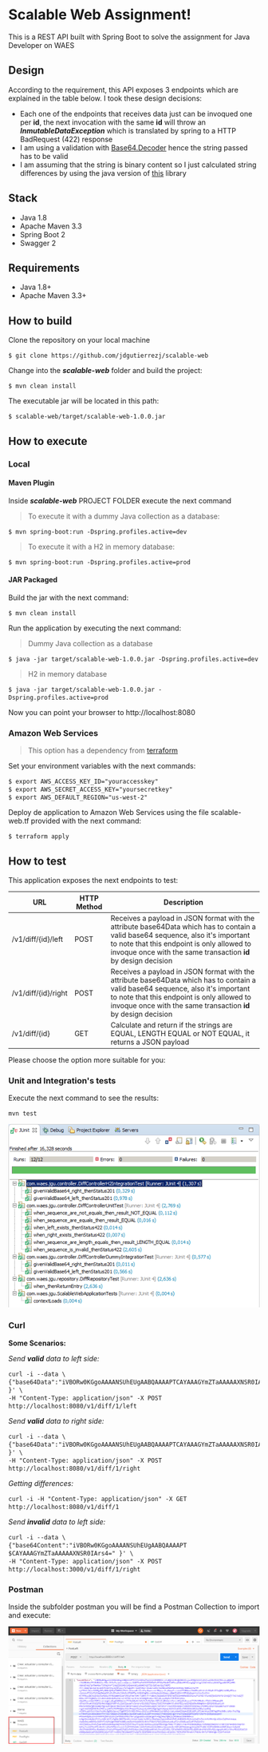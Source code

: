 # Scalable Web Assignment!

This is a REST API built with Spring Boot to solve the assignment for Java Developer on WAES
## Design
According to the requirement, this API exposes 3 endpoints which are explained in the table below. I took these design decisions:

 - Each one of the endpoints that receives data just can be invoqued one per  **id**, the next invocation with the same **id** will throw an ***InmutableDataException*** which is translated by spring to a HTTP BadRequest (422) response
 - I am using a validation with [Base64.Decoder](https://docs.oracle.com/javase/8/docs/api/java/util/Base64.Decoder.html#decode-java.lang.String-) hence the string passed has to be valid
 - I am assuming that the string is binary content so I just calculated string differences by using the java version of [this](https://github.com/google/diff-match-patch) library

## Stack

 - Java 1.8
 - Apache Maven 3.3
 - Spring Boot 2
 - Swagger 2

## Requirements

 - Java 1.8+
 - Apache Maven 3.3+

## How to build
Clone the repository on your local machine

    $ git clone https://github.com/jdgutierrezj/scalable-web

Change into the ***scalable-web*** folder and build the project:

    $ mvn clean install
The executable jar will be located in this path:

    $ scalable-web/target/scalable-web-1.0.0.jar

## How to execute 
### Local
#### Maven Plugin
Inside ***scalable-web*** PROJECT FOLDER execute the next command

> To execute it with a dummy Java collection as a database:

    $ mvn spring-boot:run -Dspring.profiles.active=dev

> To execute it with a H2 in memory database:

    $ mvn spring-boot:run -Dspring.profiles.active=prod
#### JAR Packaged
Build the jar with the next command:

    $ mvn clean install
Run the application by executing the next command:

> Dummy Java collection as a database

    $ java -jar target/scalable-web-1.0.0.jar -Dspring.profiles.active=dev
> H2 in memory database

    $ java -jar target/scalable-web-1.0.0.jar -Dspring.profiles.active=prod
Now you can point your browser to http://localhost:8080
### Amazon Web Services

> This option has a dependency from [terraform](http://terraform.io)

Set your environment variables with the next commands:
    
	$ export AWS_ACCESS_KEY_ID="youraccesskey"
	$ export AWS_SECRET_ACCESS_KEY="yoursecretkey"
	$ export AWS_DEFAULT_REGION="us-west-2"
	
Deploy de application to Amazon Web Services using the file scalable-web.tf provided with the next command:

    $ terraform apply

## How to test
This application exposes the next endpoints to test:

|URL  |HTTP Method  |Description  |
|--|--|--|
|/v1/diff/{id}/left  |POST  |Receives a payload in JSON format with the attribute base64Data which has to contain a valid base64 sequence, also it's important to note that this endpoint is only allowed to invoque once with the same transaction **id** by design decision |
|/v1/diff/{id}/right  |POST  |Receives a payload in JSON format with the attribute base64Data which has to contain a valid base64 sequence, also it's important to note that this endpoint is only allowed to invoque once with the same transaction **id** by design decision  |
|/v1/diff/{id} |GET  |Calculate and return if the strings are EQUAL, LENGTH EQUAL or NOT EQUAL, it returns a JSON payload  |


Please choose the option more suitable for you:
### Unit and Integration's tests
Execute the next command to see the results:

    mvn test

![JUnit Result](https://github.com/jdgutierrezj/scalable-web/blob/master/postman/JUnitResults.png)
### Curl
**Some Scenarios:**

*Send **valid** data to left side:*

```
curl -i --data \
{"base64Data":"iVBORw0KGgoAAAANSUhEUgAABQAAAAPTCAYAAAGYmZTaAAAAAXNSR0IArs4=" }' \
-H "Content-Type: application/json" -X POST http://localhost:8080/v1/diff/1/left
```
*Send **valid** data to right side:*

```
curl -i --data \
{"base64Data":"iVBORw0KGgoAAAANSUhEUgAABQAAAAPTCAYAAAGYmZTaAAAAAXNSR0IArs4=" }' \
-H "Content-Type: application/json" -X POST http://localhost:8080/v1/diff/1/right
```
*Getting differences:*
```
curl -i -H "Content-Type: application/json" -X GET http://localhost:8080/v1/diff/1
```
*Send **invalid** data to left side:*

```
curl -i --data \
{"base64Content":"iVBORw0KGgoAAAANSUhEUgAABQAAAAPT $CAYAAAGYmZTaAAAAAXNSR0IArs4=" }' \
-H "Content-Type: application/json" -X POST http://localhost:3000/v1/diff/1/right
```

### Postman
Inside the subfolder postman you will be find a Postman Collection to import and execute:

![Postman Collection](https://github.com/jdgutierrezj/scalable-web/blob/master/postman/Collection-Postman.png)

